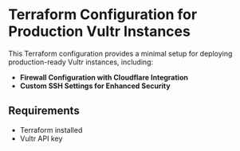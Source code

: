 # Terraform Configuration for Production Vultr Instances

This Terraform configuration provides a minimal setup for deploying production-ready Vultr instances, including:

- **Firewall Configuration with Cloudflare Integration**
- **Custom SSH Settings for Enhanced Security**

## Requirements

- Terraform installed
- Vultr API key